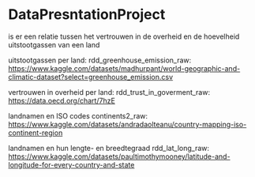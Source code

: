 # DataPresntationProject
is er een relatie tussen het vertrouwen in de overheid en de hoevelheid uitstootgassen van een land

uitstootgassen per land:
rdd_greenhouse_emission_raw: https://www.kaggle.com/datasets/madhurpant/world-geographic-and-climatic-dataset?select=greenhouse_emission.csv

vertrouwen in overheid per land:
rdd_trust_in_goverment_raw: https://data.oecd.org/chart/7hzE

landnamen en ISO codes
continents2_raw: https://www.kaggle.com/datasets/andradaolteanu/country-mapping-iso-continent-region

landnamen en hun lengte- en breedtegraad
rdd_lat_long_raw: https://www.kaggle.com/datasets/paultimothymooney/latitude-and-longitude-for-every-country-and-state
